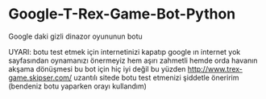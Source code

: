 # Google-T-Rex-Game-Bot-Python
Google daki gizli dinazor oyununun botu

UYARI: botu test etmek için internetinizi kapatıp google ın internet yok sayfasından oynamanızı önermeyiz hem aşırı zahmetli hemde orda havanın akşama dönüşmesi bu bot için hiç iyi değil bu yüzden http://www.trex-game.skipser.com/ uzantılı sitede botu test etmenizi şiddetle öneririm (bendeniz botu yaparken orayı kullandım)
